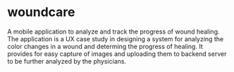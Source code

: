 # woundcare

A mobile application to analyze and track the progress of wound healing. The application is a UX case study in designing a system for analyzing the color changes in a wound and determing the progress of healing. It provides for easy capture of images and uploading them to backend server to be further analyzed by the physicians.
